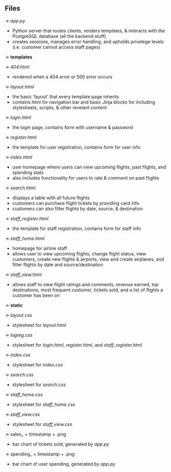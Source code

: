 ## Files

→ *app.py*

- Python server that routes clients, renders templates, & interacts with the PostgreSQL database (all the backend stuff)
- creates sessions, manages error handling, and upholds privelege levels (i.e. customer cannot access staff pages)

→ **templates**

→ *404.html*

- rendered when a 404 error or 500 error occurs

→ *layout.html*

- the basic ‘layout’ that every template page inherits
- contains html for navigation bar and basic Jinja blocks for including stylesheets, scripts, & other revelant content

→ *login.html*

- the login page, contains form with username & password

→ *register.html*

- the template for user registration, contains form for user info

→ *index.html*

- user homepage where users can view upcoming flights, past flights, and spending stats
- also includes functionality for users to rate & comment on past flights

→ *search.html*

- displays a table with all future flights
- customers can purchase flight tickets by providing card info
- customers can also filter flights by date, source, & destination

→ *staff_register.html*

- the template for staff registration, contains form for staff info

→ *staff_home.html*

- homepage for airline staff
- allows user to view upcoming flights, change flight status, view customers, create new flights & airports, view and create airplanes, and filter flights by date and source/destination

→ *staff_view.html*

- allows staff to view flight ratings and comments, revenue earned, top destinations, most frequent customer, tickets sold, and a list of flights a customer has been on

→ **static**

→ *layout.css*

- stylesheet for *layout.html*

→ *logreg.css*

- stylesheet for *login.html*, *register.html*, and *staff_register.html*

→ *index.css*

- stylesheet for *index.css*

→ *search.css*

- stylesheet for *search.css*

→ *staff_home.css*

- stylesheet for *staff_home.css*

→ *staff_view.css*

- stylesheet for *staff_view.css*

→ sales_ + timestamp + .png

- bar chart of tickets sold, generated by *app.py*

→ spending_ + timestamp + .png

- bar chart of user spending, generated by *app.py*